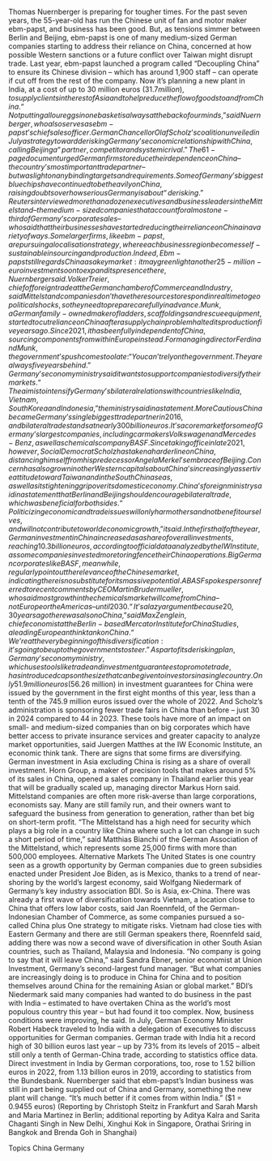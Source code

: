 Thomas Nuernberger is preparing for tougher times.
For the past seven years, the 55-year-old has run the Chinese unit of fan and motor maker ebm-papst, and business has been good.
But, as tensions simmer between Berlin and Beijing, ebm-papst is one of many medium-sized German companies starting to address their reliance on China, concerned at how possible Western sanctions or a future conflict over Taiwan might disrupt trade.
Last year, ebm-papst launched a program called “Decoupling China” to ensure its Chinese division – which has around 1,900 staff – can operate if cut off from the rest of the company. Now it’s planning a new plant in India, at a cost of up to 30 million euros ($31.7 million), to supply clients in the rest of Asia and to help reduce the flow of goods to and from China.
“Not putting all our eggs in one basket is always at the back of our minds,” said Nuernberger, who also serves as ebm-papst’s chief sales officer.
German Chancellor Olaf Scholz’s coalition unveiled in July a strategy toward derisking Germany’s economic relationship with China, calling Beijing a “partner, competitor and systemic rival.” The 61-page document urged German firms to reduce their dependence on China – the country’s most important trade partner – but was light on any binding targets and requirements.
Some of Germany’s biggest blue chips have continued to bet heavily on China, raising doubts over how serious Germany is about “derisking.”
Reuters interviewed more than a dozen executives and business leaders in the Mittelstand – the medium-sized companies that account for almost one-third of Germany’s corporate sales – who said that their businesses have started reducing their reliance on China in a variety of ways.
Some larger firms, like ebm-papst, are pursuing a localisation strategy, where each business region becomes self-sustainable in sourcing and production.
Indeed, Ebm-papst still regards China as a key market: it may greenlight another 25-million-euro investment soon to expand its presence there, Nuernberger said.
Volker Treier, chief of foreign trade at the German chamber of Commerce and Industry, said Mittelstand companies don’t have the resources to respond in real time to geopolitical shocks, so they need to prepare carefully in advance.
Munk, a German family-owned maker of ladders, scaffoldings and rescue equipment, started to cut reliance on China after a supply chain problem halted its production five years ago. Since 2021, it has been fully independent of China, sourcing components from within Europe instead.
For managing director Ferdinand Munk, the government’s push comes too late: “You can’t rely on the government. They are always five years behind.”
Germany’s economy ministry said it wants to support companies to diversify their markets.
“The aim is to intensify Germany’s bilateral relations with countries like India, Vietnam, South Korea and Indonesia,” the ministry said in a statement.
More Cautious
China became Germany’s single biggest trade partner in 2016, and bilateral trade stands at nearly 300 billion euros. It’s a core market for some of Germany’s largest companies, including carmakers Volkswagen and Mercedes-Benz, as well as chemicals company BASF.
Since taking office in late 2021, however, Social Democrat Scholz has taken a harder line on China, distancing himself from his predecessor Angela Merkel’s embrace of Beijing.
Concern has also grown in other Western capitals about China’s increasingly assertive attitude toward Taiwan and in the South China seas, as well as its tightening grip over its domestic economy.
China’s foreign ministry said in a statement that Berlin and Beijing should encourage bilateral trade, which was beneficial for both sides. “Politicizing economic and trade issues will only harm others and not benefit ourselves, and will not contribute to world economic growth,” it said.
In the first half of the year, German investment in China increased as a share of overall investments, reaching 10.3 billion euros, according to official data analyzed by the IW Institute, as some companies invested more to ringfence their China operations.
Big German corporates like BASF, meanwhile, regularly point out the relevance of the Chinese market, indicating there is no substitute for its massive potential. A BASF spokesperson referred to recent comments by CEO Martin Brudermueller, who said most growth in the chemicals market will come from China – not Europe or the Americas – until 2030.
“It’s a lazy argument because 20, 30 years ago there was also no China,” said Max Zenglein, chief economist at the Berlin-based Mercator Institute for China Studies, a leading European think tank on China.
“We’re at the very beginning of this diversification: it’s going to be up to the governments to steer.”
As part of its derisking plan, Germany’s economy ministry, which uses tools like trade and investment guarantees to promote trade, has introduced caps on the size that can be given to investors in a single country.
Only 51.9 million euros ($56.26 million) in investment guarantees for China were issued by the government in the first eight months of this year, less than a tenth of the 745.9 million euros issued over the whole of 2022.
And Scholz’s administration is sponsoring fewer trade fairs in China than before – just 30 in 2024 compared to 44 in 2023.
These tools have more of an impact on small- and medium-sized companies than on big corporates which have better access to private insurance services and greater capacity to analyze market opportunities, said Juergen Matthes at the IW Economic Institute, an economic think tank.
There are signs that some firms are diversifying. German investment in Asia excluding China is rising as a share of overall investment.
Horn Group, a maker of precision tools that makes around 5% of its sales in China, opened a sales company in Thailand earlier this year that will be gradually scaled up, managing director Markus Horn said.
Mittelstand companies are often more risk-averse than large corporations, economists say. Many are still family run, and their owners want to safeguard the business from generation to generation, rather than bet big on short-term profit.
“The Mittelstand has a high need for security which plays a big role in a country like China where such a lot can change in such a short period of time,” said Matthias Bianchi of the German Association of the Mittelstand, which represents some 25,000 firms with more than 500,000 employees.
Alternative Markets
The United States is one country seen as a growth opportunity by German companies due to green subsidies enacted under President Joe Biden, as is Mexico, thanks to a trend of near-shoring by the world’s largest economy, said Wolfgang Niedermark of Germany’s key industry association BDI.
So is Asia, ex-China. There was already a first wave of diversification towards Vietnam, a location close to China that offers low labor costs, said Jan Roennfeld, of the German-Indonesian Chamber of Commerce, as some companies pursued a so-called China plus One strategy to mitigate risks.
Vietnam had close ties with Eastern Germany and there are still German speakers there, Roennfeld said, adding there was now a second wave of diversification in other South Asian countries, such as Thailand, Malaysia and Indonesia.
“No company is going to say that it will leave China,” said Sandra Ebner, senior economist at Union Investment, Germany’s second-largest fund manager. “But what companies are increasingly doing is to produce in China for China and to position themselves around China for the remaining Asian or global market.”
BDI’s Niedermark said many companies had wanted to do business in the past with India – estimated to have overtaken China as the world’s most populous country this year – but had found it too complex. Now, business conditions were improving, he said.
In July, German Economy Minister Robert Habeck traveled to India with a delegation of executives to discuss opportunities for German companies. German trade with India hit a record high of 30 billion euros last year – up by 73% from its levels of 2015 – albeit still only a tenth of German-China trade, according to statistics office data.
Direct investment in India by German corporations, too, rose to 1.52 billion euros in 2022, from 1.13 billion euros in 2019, according to statistics from the Bundesbank.
Nuernberger said that ebm-papst’s Indian business was still in part being supplied out of China and Germany, something the new plant will change.
“It’s much better if it comes from within India.”
($1 = 0.9455 euros)
(Reporting by Christoph Steitz in Frankfurt and Sarah Marsh and Maria Martinez in Berlin; additional reporting by Aditya Kalra and Sarita Chaganti Singh in New Delhi, Xinghui Kok in Singapore, Orathai Sriring in Bangkok and Brenda Goh in Shanghai)

Topics
China
Germany
